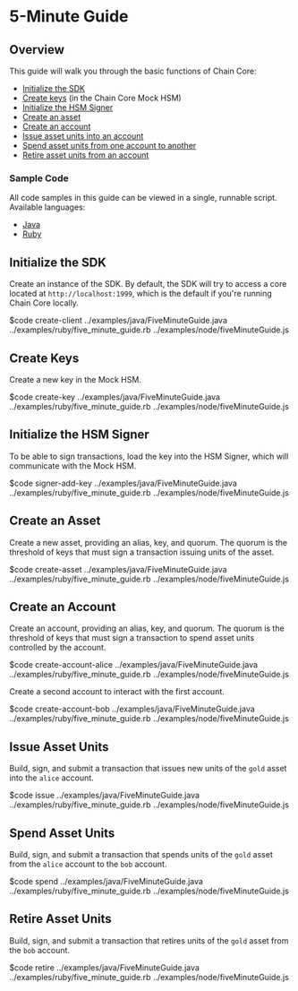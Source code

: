 # 5-Minute Guide

## Overview

This guide will walk you through the basic functions of Chain Core:

* [Initialize the SDK](#initialize-the-sdk)
* [Create keys](#create-keys) (in the Chain Core Mock HSM)
* [Initialize the HSM Signer](#initialize-the-hsm-signer)
* [Create an asset](#create-an-asset)
* [Create an account](#create-an-account)
* [Issue asset units into an account](#issue-asset-units)
* [Spend asset units from one account to another](#spend-asset-units)
* [Retire asset units from an account](#retire-asset-units)

### Sample Code

All code samples in this guide can be viewed in a single, runnable script. Available languages:

- [Java](../examples/java/FiveMinuteGuide.java)
- [Ruby](../examples/ruby/five_minute_guide.rb)

## Initialize the SDK

Create an instance of the SDK. By default, the SDK will try to access a core located at `http://localhost:1999`, which is the default if you're running Chain Core locally.

$code create-client ../examples/java/FiveMinuteGuide.java ../examples/ruby/five_minute_guide.rb ../examples/node/fiveMinuteGuide.js

## Create Keys

Create a new key in the Mock HSM.

$code create-key ../examples/java/FiveMinuteGuide.java ../examples/ruby/five_minute_guide.rb ../examples/node/fiveMinuteGuide.js

## Initialize the HSM Signer

To be able to sign transactions, load the key into the HSM Signer, which will communicate with the Mock HSM.

$code signer-add-key ../examples/java/FiveMinuteGuide.java ../examples/ruby/five_minute_guide.rb ../examples/node/fiveMinuteGuide.js

## Create an Asset

Create a new asset, providing an alias, key, and quorum. The quorum is the threshold of keys that must sign a transaction issuing units of the asset.

$code create-asset ../examples/java/FiveMinuteGuide.java ../examples/ruby/five_minute_guide.rb ../examples/node/fiveMinuteGuide.js

## Create an Account

Create an account, providing an alias, key, and quorum. The quorum is the threshold of keys that must sign a transaction to spend asset units controlled by the account.

$code create-account-alice ../examples/java/FiveMinuteGuide.java ../examples/ruby/five_minute_guide.rb ../examples/node/fiveMinuteGuide.js

Create a second account to interact with the first account.

$code create-account-bob ../examples/java/FiveMinuteGuide.java ../examples/ruby/five_minute_guide.rb ../examples/node/fiveMinuteGuide.js

## Issue Asset Units

Build, sign, and submit a transaction that issues new units of the `gold` asset into the `alice` account.

$code issue ../examples/java/FiveMinuteGuide.java ../examples/ruby/five_minute_guide.rb ../examples/node/fiveMinuteGuide.js

## Spend Asset Units

Build, sign, and submit a transaction that spends units of the `gold` asset from the `alice` account to the `bob` account.

$code spend ../examples/java/FiveMinuteGuide.java ../examples/ruby/five_minute_guide.rb ../examples/node/fiveMinuteGuide.js

## Retire Asset Units

Build, sign, and submit a transaction that retires units of the `gold` asset from the `bob` account.

$code retire ../examples/java/FiveMinuteGuide.java ../examples/ruby/five_minute_guide.rb ../examples/node/fiveMinuteGuide.js
